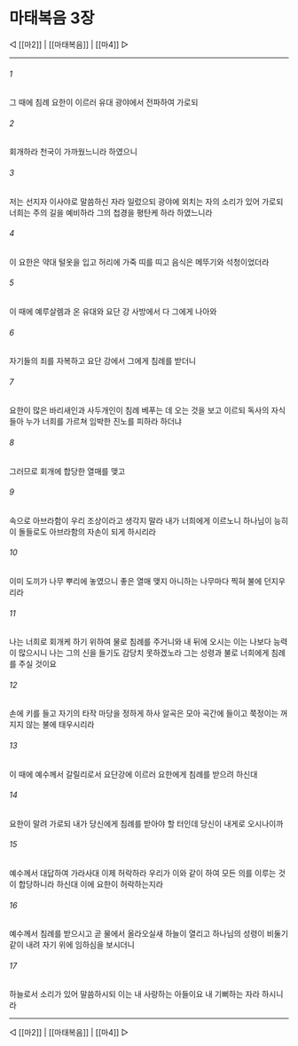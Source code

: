 # 마태복음 3장

◁ [[마2]] | [[마태복음]] | [[마4]] ▷
***

###### 1
그 때에 침례 요한이 이르러 유대 광야에서 전파하여 가로되

###### 2
회개하라 천국이 가까웠느니라 하였으니

###### 3
저는 선지자 이사야로 말씀하신 자라 일렀으되 광야에 외치는 자의 소리가 있어 가로되 너희는 주의 길을 예비하라 그의 첩경을 평탄케 하라 하였느니라

###### 4
이 요한은 약대 털옷을 입고 허리에 가죽 띠를 띠고 음식은 메뚜기와 석청이었더라

###### 5
이 때에 예루살렘과 온 유대와 요단 강 사방에서 다 그에게 나아와

###### 6
자기들의 죄를 자복하고 요단 강에서 그에게 침례를 받더니

###### 7
요한이 많은 바리새인과 사두개인이 침례 베푸는 데 오는 것을 보고 이르되 독사의 자식들아 누가 너희를 가르쳐 임박한 진노를 피하라 하더냐

###### 8
그러므로 회개에 합당한 열매를 맺고

###### 9
속으로 아브라함이 우리 조상이라고 생각지 말라 내가 너희에게 이르노니 하나님이 능히 이 돌들로도 아브라함의 자손이 되게 하시리라

###### 10
이미 도끼가 나무 뿌리에 놓였으니 좋은 열매 맺지 아니하는 나무마다 찍혀 불에 던지우리라

###### 11
나는 너희로 회개케 하기 위하여 물로 침례를 주거니와 내 뒤에 오시는 이는 나보다 능력이 많으시니 나는 그의 신을 들기도 감당치 못하겠노라 그는 성령과 불로 너희에게 침례를 주실 것이요

###### 12
손에 키를 들고 자기의 타작 마당을 정하게 하사 알곡은 모아 곡간에 들이고 쭉정이는 꺼지지 않는 불에 태우시리라

###### 13
이 때에 예수께서 갈릴리로서 요단강에 이르러 요한에게 침례를 받으려 하신대

###### 14
요한이 말려 가로되 내가 당신에게 침례를 받아야 할 터인데 당신이 내게로 오시나이까

###### 15
예수께서 대답하여 가라사대 이제 허락하라 우리가 이와 같이 하여 모든 의를 이루는 것이 합당하니라 하신대 이에 요한이 허락하는지라

###### 16
예수께서 침례를 받으시고 곧 물에서 올라오실새 하늘이 열리고 하나님의 성령이 비둘기 같이 내려 자기 위에 임하심을 보시더니

###### 17
하늘로서 소리가 있어 말씀하시되 이는 내 사랑하는 아들이요 내 기뻐하는 자라 하시니라

***
◁ [[마2]] | [[마태복음]] | [[마4]] ▷